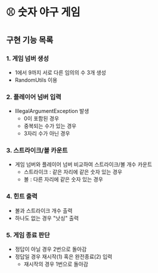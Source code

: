 # ⚾ 숫자 야구 게임

## 구현 기능 목록
### 1. 게임 넘버 생성
- 1에서 9까지 서로 다른 임의의 수 3개 생성
- RandomUtils 이용

### 2. 플레이어 넘버 입력
- IllegalArgumentException 발생
  - 0이 포함된 경우
  - 중복되는 수가 있는 경우
  - 3자리 수가 아닌 경우

### 3. 스트라이크/볼 카운트
- 게임 넘버와 플레이어 넘버 비교하여 스트라이크/볼 개수 카운트
  - 스트라이크 : 같은 자리에 같은 숫자 있는 경우
  - 볼 : 다른 자리에 같은 숫자 있는 경우

### 4. 힌트 출력
- 볼과 스트라이크 개수 출력
- 하나도 없는 경우 "낫싱" 출력

### 5. 게임 종료 판단
- 정답이 아닐 경우 2번으로 돌아감
- 정답일 경우 재시작(1) 혹은 완전종료(2) 입력
  - 재시작의 경우 1번으로 돌아감
